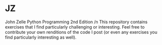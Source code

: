 # JZ
John Zelle Python Programming 2nd Edition /n
This repository contains exercises that I find particularly challenging or interesting. Feel free to contribute your own renditions of the code I post (or even any exercises you find particularly interesting as well). 
